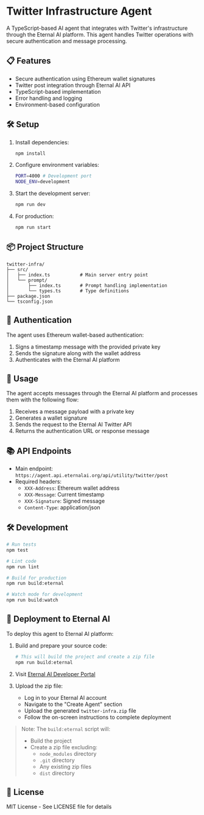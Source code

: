 # Twitter Infrastructure Agent

A TypeScript-based AI agent that integrates with Twitter's infrastructure through the Eternal AI platform. This agent handles Twitter operations with secure authentication and message processing.

## 📋 Features

- Secure authentication using Ethereum wallet signatures
- Twitter post integration through Eternal AI API
- TypeScript-based implementation
- Error handling and logging
- Environment-based configuration

## 🛠️ Setup

1. Install dependencies:
   ```bash
   npm install
   ```

2. Configure environment variables:
   ```bash
   PORT=4000 # Development port
   NODE_ENV=development
   ```

3. Start the development server:
   ```bash
   npm run dev
   ```

4. For production:
   ```bash
   npm run start
   ```

## 📦 Project Structure

```
twitter-infra/
├── src/
│   ├── index.ts           # Main server entry point
│   └── prompt/
│       ├── index.ts       # Prompt handling implementation
│       └── types.ts       # Type definitions
├── package.json
└── tsconfig.json
```

## 🔐 Authentication

The agent uses Ethereum wallet-based authentication:
1. Signs a timestamp message with the provided private key
2. Sends the signature along with the wallet address
3. Authenticates with the Eternal AI platform

## 🚀 Usage

The agent accepts messages through the Eternal AI platform and processes them with the following flow:

1. Receives a message payload with a private key
2. Generates a wallet signature
3. Sends the request to the Eternal AI Twitter API
4. Returns the authentication URL or response message

## 📚 API Endpoints

- Main endpoint: `https://agent.api.eternalai.org/api/utility/twitter/post`
- Required headers:
  - `XXX-Address`: Ethereum wallet address
  - `XXX-Message`: Current timestamp
  - `XXX-Signature`: Signed message
  - `Content-Type`: application/json

## 🛠️ Development

```bash
# Run tests
npm test

# Lint code
npm run lint

# Build for production
npm run build:eternal

# Watch mode for development
npm run build:watch
```

## 🚀 Deployment to Eternal AI

To deploy this agent to Eternal AI platform:

1. Build and prepare your source code:
   ```bash
   # This will build the project and create a zip file
   npm run build:eternal
   ```

2. Visit [Eternal AI Developer Portal](https://eternalai.org/for-developers/create)

3. Upload the zip file:
   - Log in to your Eternal AI account
   - Navigate to the "Create Agent" section
   - Upload the generated `twitter-infra.zip` file
   - Follow the on-screen instructions to complete deployment

> Note: The `build:eternal` script will:
> - Build the project
> - Create a zip file excluding:
>   - `node_modules` directory
>   - `.git` directory
>   - Any existing zip files
>   - `dist` directory

## 📝 License

MIT License - See LICENSE file for details 